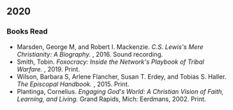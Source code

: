## 2020  

### Books Read  
 - Marsden, George M, and Robert I. Mackenzie. *C.S. Lewis's Mere Christianity: A Biography.* , 2016. Sound recording.  
 - Smith, Tobin. *Foxocracy: Inside the Network's Playbook of Tribal Warfare.* , 2019. Print.  
 - Wilson, Barbara S, Arlene Flancher, Susan T. Erdey, and Tobias S. Haller. *The Episcopal Handbook.* , 2015. Print.   
 - Plantinga, Cornelius. *Engaging God's World: A Christian Vision of Faith, Learning, and Living.* Grand Rapids, Mich: Eerdmans, 2002. Print.  

